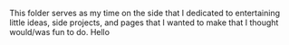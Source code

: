 This folder serves as my time on the side that I dedicated to entertaining little ideas, side projects, 
and pages that I wanted to make that I thought would/was fun to do. Hello
